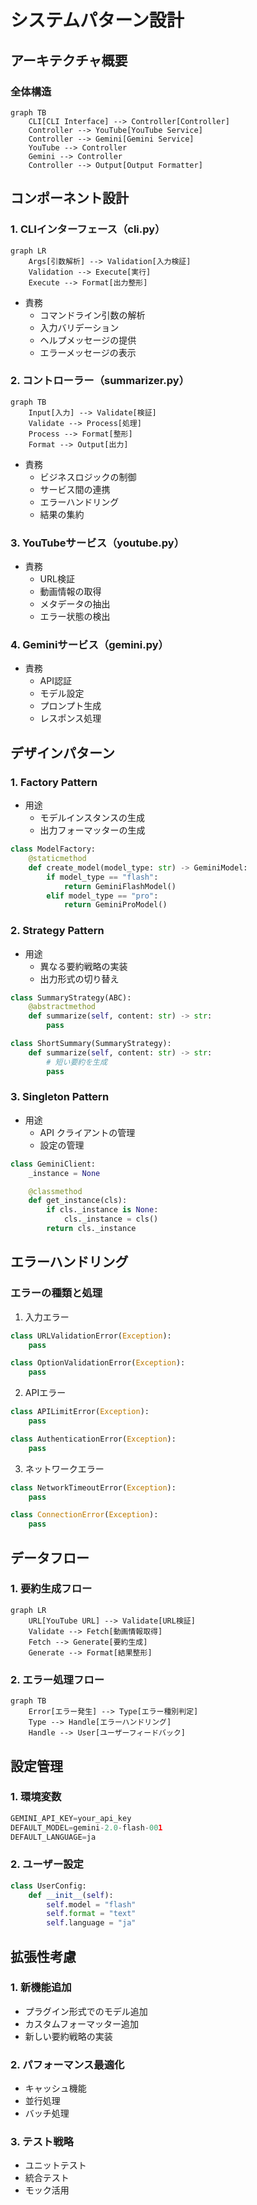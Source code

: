 # システムパターン設計

## アーキテクチャ概要

### 全体構造
```mermaid
graph TB
    CLI[CLI Interface] --> Controller[Controller]
    Controller --> YouTube[YouTube Service]
    Controller --> Gemini[Gemini Service]
    YouTube --> Controller
    Gemini --> Controller
    Controller --> Output[Output Formatter]
```

## コンポーネント設計

### 1. CLIインターフェース（cli.py）
```mermaid
graph LR
    Args[引数解析] --> Validation[入力検証]
    Validation --> Execute[実行]
    Execute --> Format[出力整形]
```

- 責務
  - コマンドライン引数の解析
  - 入力バリデーション
  - ヘルプメッセージの提供
  - エラーメッセージの表示

### 2. コントローラー（summarizer.py）
```mermaid
graph TB
    Input[入力] --> Validate[検証]
    Validate --> Process[処理]
    Process --> Format[整形]
    Format --> Output[出力]
```

- 責務
  - ビジネスロジックの制御
  - サービス間の連携
  - エラーハンドリング
  - 結果の集約

### 3. YouTubeサービス（youtube.py）
- 責務
  - URL検証
  - 動画情報の取得
  - メタデータの抽出
  - エラー状態の検出

### 4. Geminiサービス（gemini.py）
- 責務
  - API認証
  - モデル設定
  - プロンプト生成
  - レスポンス処理

## デザインパターン

### 1. Factory Pattern
- 用途
  - モデルインスタンスの生成
  - 出力フォーマッターの生成
```python
class ModelFactory:
    @staticmethod
    def create_model(model_type: str) -> GeminiModel:
        if model_type == "flash":
            return GeminiFlashModel()
        elif model_type == "pro":
            return GeminiProModel()
```

### 2. Strategy Pattern
- 用途
  - 異なる要約戦略の実装
  - 出力形式の切り替え
```python
class SummaryStrategy(ABC):
    @abstractmethod
    def summarize(self, content: str) -> str:
        pass

class ShortSummary(SummaryStrategy):
    def summarize(self, content: str) -> str:
        # 短い要約を生成
        pass
```

### 3. Singleton Pattern
- 用途
  - API クライアントの管理
  - 設定の管理
```python
class GeminiClient:
    _instance = None

    @classmethod
    def get_instance(cls):
        if cls._instance is None:
            cls._instance = cls()
        return cls._instance
```

## エラーハンドリング

### エラーの種類と処理
1. 入力エラー
```python
class URLValidationError(Exception):
    pass

class OptionValidationError(Exception):
    pass
```

2. APIエラー
```python
class APILimitError(Exception):
    pass

class AuthenticationError(Exception):
    pass
```

3. ネットワークエラー
```python
class NetworkTimeoutError(Exception):
    pass

class ConnectionError(Exception):
    pass
```

## データフロー

### 1. 要約生成フロー
```mermaid
graph LR
    URL[YouTube URL] --> Validate[URL検証]
    Validate --> Fetch[動画情報取得]
    Fetch --> Generate[要約生成]
    Generate --> Format[結果整形]
```

### 2. エラー処理フロー
```mermaid
graph TB
    Error[エラー発生] --> Type[エラー種別判定]
    Type --> Handle[エラーハンドリング]
    Handle --> User[ユーザーフィードバック]
```

## 設定管理

### 1. 環境変数
```python
GEMINI_API_KEY=your_api_key
DEFAULT_MODEL=gemini-2.0-flash-001
DEFAULT_LANGUAGE=ja
```

### 2. ユーザー設定
```python
class UserConfig:
    def __init__(self):
        self.model = "flash"
        self.format = "text"
        self.language = "ja"
```

## 拡張性考慮

### 1. 新機能追加
- プラグイン形式でのモデル追加
- カスタムフォーマッター追加
- 新しい要約戦略の実装

### 2. パフォーマンス最適化
- キャッシュ機能
- 並行処理
- バッチ処理

### 3. テスト戦略
- ユニットテスト
- 統合テスト
- モック活用